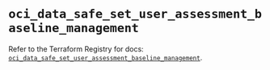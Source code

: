 # `oci_data_safe_set_user_assessment_baseline_management`

Refer to the Terraform Registry for docs: [`oci_data_safe_set_user_assessment_baseline_management`](https://registry.terraform.io/providers/hashicorp/oci/7.19.0/docs/resources/data_safe_set_user_assessment_baseline_management).

